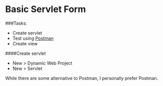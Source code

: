 # Basic Servlet Form

###Tasks:
- Create servlet
- Test using [Postman](https://www.getpostman.com)
- Create view

####Create servlet
- New > Dynamic Web Project
- New > Servlet

While there are some alternative to Postman, I personally prefer Postman.